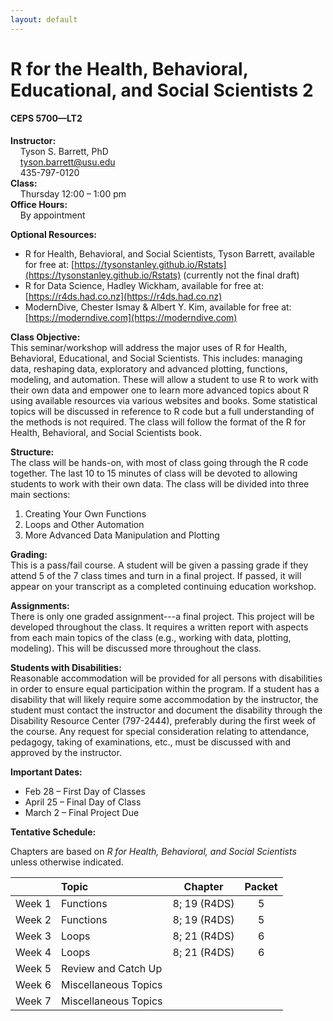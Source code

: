 ```yaml
---
layout: default
---
```


# R for the Health, Behavioral, Educational, and Social Scientists 2
#### CEPS 5700—LT2

**Instructor:** <br>
&nbsp; &nbsp; Tyson S. Barrett, PhD <br>
&nbsp; &nbsp; tyson.barrett@usu.edu <br>
&nbsp; &nbsp; 435-797-0120 <br>
**Class:** <br>
&nbsp; &nbsp; Thursday 12:00 – 1:00 pm <br>
**Office Hours:** <br>
&nbsp; &nbsp; By appointment


**Optional Resources:** 

-	R for Health, Behavioral, and Social Scientists, Tyson Barrett, available for free at: [https://tysonstanley.github.io/Rstats](https://tysonstanley.github.io/Rstats) (currently not the final draft)
- R for Data Science, Hadley Wickham, available for free at: [https://r4ds.had.co.nz](https://r4ds.had.co.nz)
- ModernDive, Chester Ismay & Albert Y. Kim, available for free at: [https://moderndive.com](https://moderndive.com)

**Class Objective:** <br>
This seminar/workshop will address the major uses of R for Health, Behavioral, Educational, and Social Scientists. This includes: managing data, reshaping data, exploratory and advanced plotting, functions, modeling, and automation. These will allow a student to use R to work with their own data and empower one to learn more advanced topics about R using available resources via various websites and books. Some statistical topics will be discussed in reference to R code but a full understanding of the methods is not required. The class will follow the format of the R for Health, Behavioral, and Social Scientists book.

**Structure:** <br>
The class will be hands-on, with most of class going through the R code together. The last 10 to 15 minutes of class will be devoted to allowing students to work with their own data. The class will be divided into three main sections:

1. Creating Your Own Functions
2. Loops and Other Automation
3. More Advanced Data Manipulation and Plotting

**Grading:** <br>
This is a pass/fail course. A student will be given a passing grade if they attend 5 of the 7 class times and turn in a final project. If passed, it will appear on your transcript as a completed continuing education workshop.

**Assignments:** <br>
There is only one graded assignment---a final project. This project will be developed throughout the class. It requires a written report with aspects from each main topics of the class (e.g., working with data, plotting, modeling). This will be discussed more throughout the class.

**Students with Disabilities:** <br> 
Reasonable accommodation will be provided for all persons with disabilities in order to ensure equal participation within the program. If a student has a disability that will likely require some accommodation by the instructor, the student must contact the instructor and document the disability through the Disability Resource Center (797-2444), preferably during the first week of the course. Any request for special consideration relating to attendance, pedagogy, taking of examinations, etc., must be discussed with and approved by the instructor. 

**Important Dates:** <br>

- Feb 28 – First Day of Classes
-	April 25 – Final Day of Class
-	March 2 – Final Project Due

**Tentative Schedule:**

Chapters are based on *R for Health, Behavioral, and Social Scientists* unless otherwise indicated.

| &nbsp;  |     Topic               | Chapter        | Packet
|---------|:------------------------|:--------------:|:-------:
| Week 1  | Functions               | 8; 19 (R4DS)   | 5
| Week 2  | Functions               | 8; 19 (R4DS)   | 5
| Week 3  | Loops                   | 8; 21 (R4DS)   | 6
| Week 4  | Loops                   | 8; 21 (R4DS)   | 6
| Week 5  | Review and Catch Up     | &nbsp;         | &nbsp;
| Week 6  | Miscellaneous Topics    | &nbsp;         | &nbsp;
| Week 7  | Miscellaneous Topics    | &nbsp;         | &nbsp;


